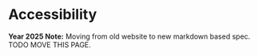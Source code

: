 # Accessibility

**Year 2025 Note:** Moving from old website to new markdown based spec. TODO MOVE THIS PAGE.


